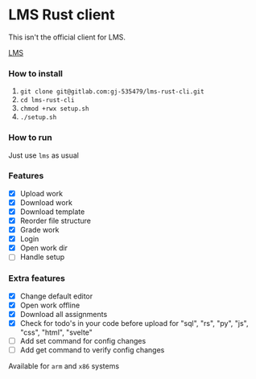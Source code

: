 # LMS Rust client

This isn't the official client for LMS. 

[LMS](https://gitlab.com/saxion.nl/42/lms42)


### How to install

1. `git clone git@gitlab.com:gj-535479/lms-rust-cli.git`
2. `cd lms-rust-cli`
3. `chmod +rwx setup.sh`
4. `./setup.sh`

### How to run

Just use `lms` as usual

### Features
 - [X] Upload work
 - [X] Download work
 - [X] Download template
 - [X] Reorder file structure
 - [X] Grade work
 - [X] Login
 - [X] Open work dir
 - [ ] Handle setup
 
### Extra features
 - [X] Change default editor
 - [X] Open work offline 
 - [X] Download all assignments 
 - [X] Check for todo's in your code before upload for "sql", "rs", "py", "js", "css", "html", "svelte"
 - [ ] Add set command for config changes 
 - [ ] Add get command to verify config changes 

Available for `arm` and `x86` systems
